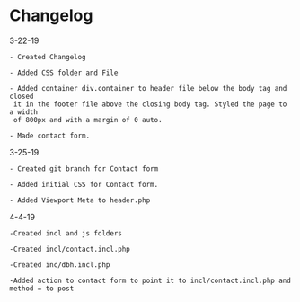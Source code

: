 # Changelog

3-22-19

    - Created Changelog

    - Added CSS folder and File

    - Added container div.container to header file below the body tag and closed
     it in the footer file above the closing body tag. Styled the page to a width
     of 800px and with a margin of 0 auto. 

    - Made contact form.

3-25-19

    - Created git branch for Contact form

    - Added initial CSS for Contact form.

    - Added Viewport Meta to header.php

4-4-19

    -Created incl and js folders

    -Created incl/contact.incl.php

    -Created inc/dbh.incl.php
    
    -Added action to contact form to point it to incl/contact.incl.php and method = to post
    
